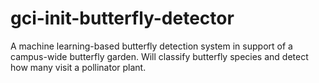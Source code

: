 # gci-init-butterfly-detector
A machine learning-based butterfly detection system in support of a campus-wide butterfly garden. Will classify butterfly species and detect how many visit a pollinator plant.
